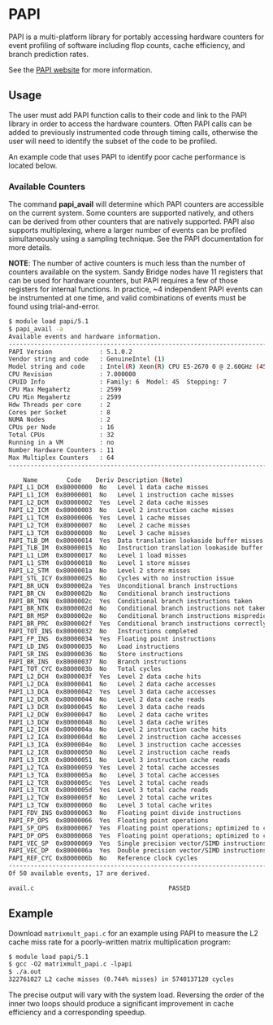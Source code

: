 # PAPI

PAPI is a multi-platform library for portably accessing hardware counters
for event profiling of software including flop counts, cache efficiency,
and branch prediction rates.

See the [PAPI website](http://icl.cs.utk.edu/papi/) for more information.

## Usage

The user must add PAPI function calls to their code and link to the PAPI library
in order to access the hardware counters.  Often PAPI calls can be added to previously
instrumented code through timing calls, otherwise the user will need to identify the
subset of the code to be profiled.

An example code that uses PAPI to identify poor cache performance is located below.

### Available Counters

The command **papi_avail** will determine which PAPI counters are accessible
on the current system.  Some counters are supported natively, and others can be derived
from other counters that are natively supported.  PAPI also supports multiplexing,
where a larger number of events can be profiled simultaneously using a sampling
technique.  See the PAPI documentation for more details.

**NOTE**: The number of active counters is much less than the number of counters available on
the system.  Sandy Bridge nodes have 11 registers that can be used for hardware counters,
but PAPI requires a few of those registers for internal functions.  In practice, ~4
independent PAPI events can be instrumented at one time, and valid combinations of
events must be found using trial-and-error.

```bash
$ module load papi/5.1
$ papi_avail -a
Available events and hardware information.
--------------------------------------------------------------------------------
PAPI Version             : 5.1.0.2
Vendor string and code   : GenuineIntel (1)
Model string and code    : Intel(R) Xeon(R) CPU E5-2670 0 @ 2.60GHz (45)
CPU Revision             : 7.000000
CPUID Info               : Family: 6  Model: 45  Stepping: 7
CPU Max Megahertz        : 2599
CPU Min Megahertz        : 2599
Hdw Threads per core     : 2
Cores per Socket         : 8
NUMA Nodes               : 2
CPUs per Node            : 16
Total CPUs               : 32
Running in a VM          : no
Number Hardware Counters : 11
Max Multiplex Counters   : 64
--------------------------------------------------------------------------------

    Name        Code    Deriv Description (Note)
PAPI_L1_DCM  0x80000000  No   Level 1 data cache misses
PAPI_L1_ICM  0x80000001  No   Level 1 instruction cache misses
PAPI_L2_DCM  0x80000002  Yes  Level 2 data cache misses
PAPI_L2_ICM  0x80000003  No   Level 2 instruction cache misses
PAPI_L1_TCM  0x80000006  Yes  Level 1 cache misses
PAPI_L2_TCM  0x80000007  No   Level 2 cache misses
PAPI_L3_TCM  0x80000008  No   Level 3 cache misses
PAPI_TLB_DM  0x80000014  Yes  Data translation lookaside buffer misses
PAPI_TLB_IM  0x80000015  No   Instruction translation lookaside buffer misses
PAPI_L1_LDM  0x80000017  No   Level 1 load misses
PAPI_L1_STM  0x80000018  No   Level 1 store misses
PAPI_L2_STM  0x8000001a  No   Level 2 store misses
PAPI_STL_ICY 0x80000025  No   Cycles with no instruction issue
PAPI_BR_UCN  0x8000002a  Yes  Unconditional branch instructions
PAPI_BR_CN   0x8000002b  No   Conditional branch instructions
PAPI_BR_TKN  0x8000002c  Yes  Conditional branch instructions taken
PAPI_BR_NTK  0x8000002d  No   Conditional branch instructions not taken
PAPI_BR_MSP  0x8000002e  No   Conditional branch instructions mispredicted
PAPI_BR_PRC  0x8000002f  Yes  Conditional branch instructions correctly predicted
PAPI_TOT_INS 0x80000032  No   Instructions completed
PAPI_FP_INS  0x80000034  Yes  Floating point instructions
PAPI_LD_INS  0x80000035  No   Load instructions
PAPI_SR_INS  0x80000036  No   Store instructions
PAPI_BR_INS  0x80000037  No   Branch instructions
PAPI_TOT_CYC 0x8000003b  No   Total cycles
PAPI_L2_DCH  0x8000003f  Yes  Level 2 data cache hits
PAPI_L2_DCA  0x80000041  No   Level 2 data cache accesses
PAPI_L3_DCA  0x80000042  Yes  Level 3 data cache accesses
PAPI_L2_DCR  0x80000044  No   Level 2 data cache reads
PAPI_L3_DCR  0x80000045  No   Level 3 data cache reads
PAPI_L2_DCW  0x80000047  No   Level 2 data cache writes
PAPI_L3_DCW  0x80000048  No   Level 3 data cache writes
PAPI_L2_ICH  0x8000004a  No   Level 2 instruction cache hits
PAPI_L2_ICA  0x8000004d  No   Level 2 instruction cache accesses
PAPI_L3_ICA  0x8000004e  No   Level 3 instruction cache accesses
PAPI_L2_ICR  0x80000050  No   Level 2 instruction cache reads
PAPI_L3_ICR  0x80000051  No   Level 3 instruction cache reads
PAPI_L2_TCA  0x80000059  Yes  Level 2 total cache accesses
PAPI_L3_TCA  0x8000005a  No   Level 3 total cache accesses
PAPI_L2_TCR  0x8000005c  Yes  Level 2 total cache reads
PAPI_L3_TCR  0x8000005d  Yes  Level 3 total cache reads
PAPI_L2_TCW  0x8000005f  No   Level 2 total cache writes
PAPI_L3_TCW  0x80000060  No   Level 3 total cache writes
PAPI_FDV_INS 0x80000063  No   Floating point divide instructions
PAPI_FP_OPS  0x80000066  Yes  Floating point operations
PAPI_SP_OPS  0x80000067  Yes  Floating point operations; optimized to count scaled single precision vector operations
PAPI_DP_OPS  0x80000068  Yes  Floating point operations; optimized to count scaled double precision vector operations
PAPI_VEC_SP  0x80000069  Yes  Single precision vector/SIMD instructions
PAPI_VEC_DP  0x8000006a  Yes  Double precision vector/SIMD instructions
PAPI_REF_CYC 0x8000006b  No   Reference clock cycles
-------------------------------------------------------------------------
Of 50 available events, 17 are derived.

avail.c                                     PASSED
```

## Example

Download `matrixmult_papi.c` for an example using PAPI to measure the L2 cache miss
rate for a poorly-written matrix multiplication program:

```default
$ module load papi/5.1
$ gcc -O2 matrixmult_papi.c -lpapi
$ ./a.out
322761027 L2 cache misses (0.744% misses) in 5740137120 cycles
```

The precise output will vary with the system load.  Reversing the order of the inner two loops
should produce a significant improvement in cache efficiency and a corresponding speedup.

